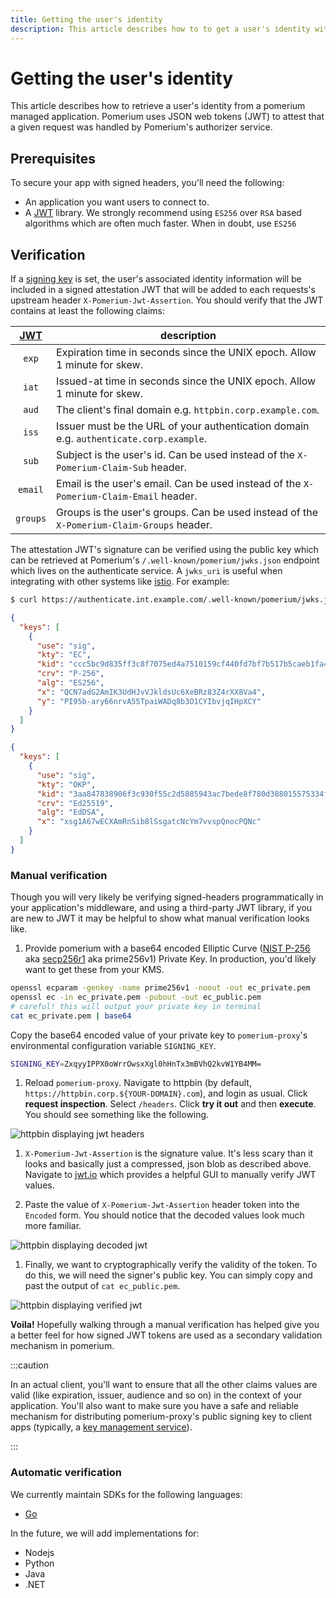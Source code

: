 ```yaml
---
title: Getting the user's identity
description: This article describes how to to get a user's identity with Pomerium.
---
```


# Getting the user's identity

This article describes how to retrieve a user's identity from a pomerium managed application. Pomerium uses JSON web tokens (JWT) to attest that a given request was handled by Pomerium's authorizer service.

## Prerequisites

To secure your app with signed headers, you'll need the following:

- An application you want users to connect to.
- A [JWT] library. We strongly recommend using `ES256` over `RSA` based algorithms which are often much faster. When in doubt, use `ES256`

## Verification

If a [signing key] is set, the user's associated identity information will be included in a signed attestation JWT that will be added to each requests's upstream header `X-Pomerium-Jwt-Assertion`. You should verify that the JWT contains at least the following claims:

 |  [JWT]   | description                                                                               |
 | :------: | ----------------------------------------------------------------------------------------- |
 |  `exp`   | Expiration time in seconds since the UNIX epoch. Allow 1 minute for skew.                 |
 |  `iat`   | Issued-at time in seconds since the UNIX epoch. Allow 1 minute for skew.                  |
 |  `aud`   | The client's final domain e.g. `httpbin.corp.example.com`.                                |
 |  `iss`   | Issuer must be the URL of your authentication domain e.g. `authenticate.corp.example`.    |
 |  `sub`   | Subject is the user's id. Can be used instead of the `X-Pomerium-Claim-Sub` header.       |
 | `email`  | Email is the user's email. Can be used instead of the `X-Pomerium-Claim-Email` header.    |
 | `groups` | Groups is the user's groups. Can be used instead of the `X-Pomerium-Claim-Groups` header. |

The attestation JWT's signature can be verified using the public key which can be retrieved at Pomerium's `/.well-known/pomerium/jwks.json` endpoint which lives on the authenticate service. A `jwks_uri` is useful when integrating with other systems like [istio](https://istio.io/docs/reference/config/security/istio.authentication.v1alpha1/). For example:

```bash
$ curl https://authenticate.int.example.com/.well-known/pomerium/jwks.json | jq
```

```json
{
  "keys": [
    {
      "use": "sig",
      "kty": "EC",
      "kid": "ccc5bc9d835ff3c8f7075ed4a7510159cf440fd7bf7b517b5caeb1fa419ee6a1",
      "crv": "P-256",
      "alg": "ES256",
      "x": "QCN7adG2AmIK3UdHJvVJkldsUc6XeBRz83Z4rXX8Va4",
      "y": "PI95b-ary66nrvA55TpaiWADq8b3O1CYIbvjqIHpXCY"
    }
  ]
}
```

```json
{
  "keys": [
    {
      "use": "sig",
      "kty": "OKP",
      "kid": "3aa847838906f3c930f55c2d5885943ac7bede8f780d388015575334f88e77ef",
      "crv": "Ed25519",
      "alg": "EdDSA",
      "x": "xsg1A67wECXAmRnSib8lSsgatcNcYm7vvspQnocPQNc"
    }
  ]
}
```

### Manual verification

Though you will very likely be verifying signed-headers programmatically in your application's middleware, and using a third-party JWT library, if you are new to JWT it may be helpful to show what manual verification looks like.

1. Provide pomerium with a base64 encoded Elliptic Curve ([NIST P-256] aka [secp256r1] aka prime256v1) Private Key. In production, you'd likely want to get these from your KMS.

```bash
openssl ecparam -genkey -name prime256v1 -noout -out ec_private.pem
openssl ec -in ec_private.pem -pubout -out ec_public.pem
# careful! this will output your private key in terminal
cat ec_private.pem | base64
```

Copy the base64 encoded value of your private key to `pomerium-proxy`'s environmental configuration variable `SIGNING_KEY`.

```bash
SIGNING_KEY=ZxqyyIPPX0oWrrOwsxXgl0hHnTx3mBVhQ2kvW1YB4MM=
```

1. Reload `pomerium-proxy`. Navigate to httpbin (by default, `https://httpbin.corp.${YOUR-DOMAIN}.com`), and login as usual. Click **request inspection**. Select `/headers`. Click **try it out** and then **execute**. You should see something like the following.

![httpbin displaying jwt headers](./img/inspect-headers.png)

1. `X-Pomerium-Jwt-Assertion` is the signature value. It's less scary than it looks and basically just a compressed, json blob as described above. Navigate to [jwt.io] which provides a helpful GUI to manually verify JWT values.

1. Paste the value of `X-Pomerium-Jwt-Assertion` header token into the `Encoded` form. You should notice that the decoded values look much more familiar.

![httpbin displaying decoded jwt](./img/verifying-headers-1.png)

1. Finally, we want to cryptographically verify the validity of the token. To do this, we will need the signer's public key. You can simply copy and past the output of `cat ec_public.pem`.

![httpbin displaying verified jwt](./img/verifying-headers-2.png)

**Voila!** Hopefully walking through a manual verification has helped give you a better feel for how signed JWT tokens are used as a secondary validation mechanism in pomerium.

:::caution

In an actual client, you'll want to ensure that all the other claims values are valid (like expiration, issuer, audience and so on) in the context of your application. You'll also want to make sure you have a safe and reliable mechanism for distributing pomerium-proxy's public signing key to client apps (typically, a [key management service]).

:::

### Automatic verification

We currently maintain SDKs for the following languages:

- [Go](https://github.com/pomerium/sdk-go)

In the future, we will add implementations for:

- Nodejs
- Python
- Java
- .NET

[developer tools]: https://developers.google.com/web/tools/chrome-devtools/open
[docker-compose.yml]: https://github.com/pomerium/pomerium/blob/main/docker-compose.yml
[httpbin]: https://httpbin.org/
[jwt]: https://jwt.io/introduction/
[jwt.io]: https://jwt.io/
[key management service]: https://en.wikipedia.org/wiki/Key_management
[nist p-256]: https://csrc.nist.gov/csrc/media/events/workshop-on-elliptic-curve-cryptography-standards/documents/papers/session6-adalier-mehmet.pdf
[secp256r1]: https://wiki.openssl.org/index.php/Command_Line_Elliptic_Curve_Operations
[signing key]: ./reference/readme#signing-key

